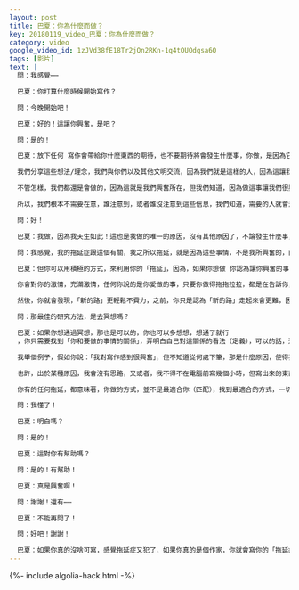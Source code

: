 ```yaml
---
layout: post
title: 巴夏：你為什麼而做？
key: 20180119_video_巴夏：你為什麼而做？
category: video
google_video_id: 1zJVd38fE18Tr2jQn2RKn-1q4tOUOdqsa6Q
tags: [影片]
text: |
  問：我感覺⋯⋯

  巴夏：你打算什麼時候開始寫作？

  問：今晚開始吧！

  巴夏：好的！這讓你興奮，是吧？

  問：是的！

  巴夏：放下任何 寫作會帶給你什麼東西的期待，也不要期待將會發生什麼事，你做，是因為它讓你興奮，是為了「做」本身 而做，僅此而已！

  我們分享這些想法/理念，我們與你們以及其他文明交流，因為我們就是這樣的人，因為這讓我們興奮。如果你們對我們分享的內容毫不在意，我們，不在乎！

  不管怎樣，我們都還是會做的，因為這就是我們興奮所在，但我們知道，因為做這事讓我們很興奮，也因為我們就是這樣的人，那肯定有人 會吸收了這些信息，並轉化成自己的知識，再積極地應用到自己的生活中，加速他們的成長，我們知道 肯定會是這樣的。

  所以，我們根本不需要在意，誰注意到，或者誰沒注意到這些信息，我們知道，需要的人就會注意到，並且將其應用到生活中，我們也知道，那些不需要的人，根本不會注意到這些信息，因此，他們也不是我們的觀眾，既然如此，何必在意呢？

  問：好！

  巴夏：我做，因為我天生如此！這也是我做的唯一的原因，沒有其他原因了，不論發生什麼事，就讓它發生吧，我們也相信，不論發生什麼事情，都是在完美的安排下，需要發生的，因為我們知道，世界（事件）就是這樣運轉的，就這麼簡單

  問：我感覺，我的拖延症跟這個有關，我之所以拖延，就是因為這些事情，不是我所興奮的，而且我也沒做我所興奮的事，我的高我在向我展示：「你之所以沒做這事，因為你對它不興奮」

  巴夏：但你可以用積極的方式，來利用你的「拖延」，因為，如果你想做 你認為讓你興奮的事，但你拖延了，那就是你的第一個線索，說明你做這事的方式，跟你真實身份不符（不匹配），因為如果方式對了，你早就做了，你早「上馬」了（跳），你就已經在做了。

  你會對你的激情，充滿激情，任何你說的是你愛做的事，只要你做得拖拖拉拉，都是在告訴你，你做這事的方式，不是最適合你的，找到最適合你的方式，研究出最好的方法，你就會興奮起來。

  然後，你就會發現，「新的路」更輕鬆不費力，之前，你只是認為「新的路」走起來會更難，因為你現在走的「老路」，不屬於你。

  問：那最佳的研究方法，是去冥想嗎？

  巴夏：如果你想通過冥想，那也是可以的，你也可以多想想，想通了就行
  ，你只需要找到「你和要做的事情的關係」，弄明白自己對這關係的看法（定義），可以的話，通過想像力，或者與高我溝通，創造一個對這關係的新的、更有效的看法（定義）。

  我舉個例子，假如你說：「我對寫作感到很興奮」，但不知道從何處下筆，那是什麼原因，使得我限制自己去做我興奮的事？好吧，讓我看看

  也許，出於某種原因，我會沒有思路，又或者，我不得不在電腦前寫幾個小時，但寫出來的東西不能用，也許，這不是你的寫作方式，也許，你帶上紙和筆，到公園去轉轉，然後，寫作思路就很自然的湧出來。

  你有的任何拖延，都意味著，你做的方式，並不是最適合你（匹配），找到最適合的方式，一切就地開始流動了。

  問：我懂了！

  巴夏：明白嗎？

  問：是的！

  巴夏：這對你有幫助嗎？

  問：是的！有幫助！

  巴夏：真是興奮啊！

  問：謝謝！還有⋯⋯

  巴夏：不能再問了！

  問：好吧！謝謝！

  巴夏：如果你真的沒啥可寫，感覺拖延症又犯了，如果你真的是個作家，你就會寫你的「拖延症」，然後你就不再拖延。如果你真是個作家，那麼事情就會這麼簡單，如果你真的知道自己是個作家，那你做每件事的方式，即使是上街採購，你都會像個真正的作家那樣。
---
```


{%- include algolia-hack.html -%}
